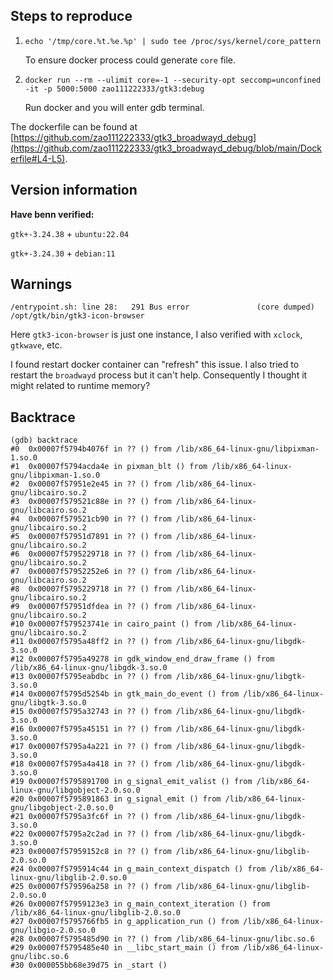 ## Steps to reproduce

1. `echo '/tmp/core.%t.%e.%p' | sudo tee /proc/sys/kernel/core_pattern`

   To ensure docker process could generate `core` file.
2. `docker run --rm --ulimit core=-1 --security-opt seccomp=unconfined -it -p 5000:5000 zao111222333/gtk3:debug`

   Run docker and you will enter gdb terminal.

The dockerfile can be found at [https://github.com/zao111222333/gtk3_broadwayd_debug](https://github.com/zao111222333/gtk3_broadwayd_debug/blob/main/Dockerfile#L4-L5).

## Version information

**Have benn verified:**

`gtk+-3.24.38` + `ubuntu:22.04`

`gtk+-3.24.30` + `debian:11`

## Warnings

```plaintext
/entrypoint.sh: line 28:   291 Bus error               (core dumped) /opt/gtk/bin/gtk3-icon-browser
```

Here `gtk3-icon-browser` is just one instance, I also verified with `xclock`, `gtkwave`, etc.

I found restart docker container can "refresh" this issue. I also tried to restart the `broadwayd` process but it can't help. Consequently I thought it might related to runtime memory?

## Backtrace

```plaintext
(gdb) backtrace
#0  0x00007f5794b4076f in ?? () from /lib/x86_64-linux-gnu/libpixman-1.so.0
#1  0x00007f5794acda4e in pixman_blt () from /lib/x86_64-linux-gnu/libpixman-1.so.0
#2  0x00007f57951e2e45 in ?? () from /lib/x86_64-linux-gnu/libcairo.so.2
#3  0x00007f579521c88e in ?? () from /lib/x86_64-linux-gnu/libcairo.so.2
#4  0x00007f579521cb90 in ?? () from /lib/x86_64-linux-gnu/libcairo.so.2
#5  0x00007f57951d7891 in ?? () from /lib/x86_64-linux-gnu/libcairo.so.2
#6  0x00007f5795229718 in ?? () from /lib/x86_64-linux-gnu/libcairo.so.2
#7  0x00007f57952252e6 in ?? () from /lib/x86_64-linux-gnu/libcairo.so.2
#8  0x00007f5795229718 in ?? () from /lib/x86_64-linux-gnu/libcairo.so.2
#9  0x00007f57951dfdea in ?? () from /lib/x86_64-linux-gnu/libcairo.so.2
#10 0x00007f579523741e in cairo_paint () from /lib/x86_64-linux-gnu/libcairo.so.2
#11 0x00007f5795a48ff2 in ?? () from /lib/x86_64-linux-gnu/libgdk-3.so.0
#12 0x00007f5795a49278 in gdk_window_end_draw_frame () from /lib/x86_64-linux-gnu/libgdk-3.so.0
#13 0x00007f5795eabdbc in ?? () from /lib/x86_64-linux-gnu/libgtk-3.so.0
#14 0x00007f5795d5254b in gtk_main_do_event () from /lib/x86_64-linux-gnu/libgtk-3.so.0
#15 0x00007f5795a32743 in ?? () from /lib/x86_64-linux-gnu/libgdk-3.so.0
#16 0x00007f5795a45151 in ?? () from /lib/x86_64-linux-gnu/libgdk-3.so.0
#17 0x00007f5795a4a221 in ?? () from /lib/x86_64-linux-gnu/libgdk-3.so.0
#18 0x00007f5795a4a418 in ?? () from /lib/x86_64-linux-gnu/libgdk-3.so.0
#19 0x00007f5795891700 in g_signal_emit_valist () from /lib/x86_64-linux-gnu/libgobject-2.0.so.0
#20 0x00007f5795891863 in g_signal_emit () from /lib/x86_64-linux-gnu/libgobject-2.0.so.0
#21 0x00007f5795a3fc6f in ?? () from /lib/x86_64-linux-gnu/libgdk-3.so.0
#22 0x00007f5795a2c2ad in ?? () from /lib/x86_64-linux-gnu/libgdk-3.so.0
#23 0x00007f57959152c8 in ?? () from /lib/x86_64-linux-gnu/libglib-2.0.so.0
#24 0x00007f5795914c44 in g_main_context_dispatch () from /lib/x86_64-linux-gnu/libglib-2.0.so.0
#25 0x00007f579596a258 in ?? () from /lib/x86_64-linux-gnu/libglib-2.0.so.0
#26 0x00007f57959123e3 in g_main_context_iteration () from /lib/x86_64-linux-gnu/libglib-2.0.so.0
#27 0x00007f5795766fb5 in g_application_run () from /lib/x86_64-linux-gnu/libgio-2.0.so.0
#28 0x00007f5795485d90 in ?? () from /lib/x86_64-linux-gnu/libc.so.6
#29 0x00007f5795485e40 in __libc_start_main () from /lib/x86_64-linux-gnu/libc.so.6
#30 0x000055bb68e39d75 in _start ()
```
